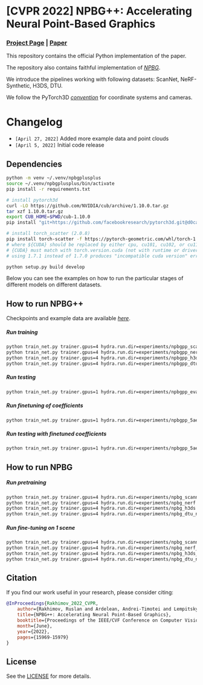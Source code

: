 # \[CVPR 2022\] NPBG++: Accelerating Neural Point-Based Graphics
### [Project Page](https://rakhimovv.github.io/npbgpp) | [Paper](https://arxiv.org/pdf/2203.13318.pdf)

This repository contains the official Python implementation of the paper.

The repository also contains faithful implementation of [_NPBG_]().

We introduce the pipelines working with following datasets: ScanNet, NeRF-Synthetic, H3DS, DTU.

We follow the PyTorch3D [_convention_](https://github.com/facebookresearch/pytorch3d/blob/main/docs/notes/cameras.md) for coordinate systems and cameras.

# Changelog

- `[April 27, 2022]` Added more example data and point clouds
- `[April 5, 2022]` Initial code release

## Dependencies

```bash
python -m venv ~/.venv/npbgplusplus
source ~/.venv/npbgplusplus/bin/activate
pip install -r requirements.txt

# install pytorch3d
curl -LO https://github.com/NVIDIA/cub/archive/1.10.0.tar.gz
tar xzf 1.10.0.tar.gz
export CUB_HOME=$PWD/cub-1.10.0
pip install "git+https://github.com/facebookresearch/pytorch3d.git@d0ca3b9e0cf6b1cfba46a367a98b8738cc5acad5" --no-cache-dir --verbose

# install torch_scatter (2.0.8)
pip install torch-scatter -f https://pytorch-geometric.com/whl/torch-1.9.1+${CUDA}.html
# where ${CUDA} should be replaced by either cpu, cu101, cu102, or cu111 depending on your PyTorch installation.
# {CUDA} must match with torch.version.cuda (not with runtime or driver version)
# using 1.7.1 instead of 1.7.0 produces "incompatible cuda version" error

python setup.py build develop
```

Below you can see the examples on how to run the particular stages of different models on different datasets.

## How to run NPBG++

Checkpoints and example data are available [_here_](https://disk.yandex.ru/d/-1kx0XUlRHNumQ).

##### Run training

```bash
python train_net.py trainer.gpus=4 hydra.run.dir=experiments/npbgpp_scannet datasets=scannet_pretrain datasets.n_point=6e6 system=npbgpp_sphere system.visibility_scale=0.5 trainer.max_epochs=39 dataloader.train_data_mode=each trainer.reload_dataloaders_every_n_epochs=1
python train_net.py trainer.gpus=4 hydra.run.dir=experiments/npbgpp_nerf datasets=nerf_blender_pretrain system=npbgpp_sphere system.visibility_scale=1.0 trainer.max_epochs=24 dataloader.train_data_mode=each weights_path=experiments/npbgpp_scannet/checkpoints/epoch38.ckpt
python train_net.py trainer.gpus=4 hydra.run.dir=experiments/npbgpp_h3ds datasets=h3ds_pretrain system=npbgpp_sphere system.visibility_scale=1.0 trainer.max_epochs=24 dataloader.train_data_mode=each trainer.reload_dataloaders_every_n_epochs=1 weights_path=experiments/npbgpp_scannet/checkpoints/epoch38.ckpt
python train_net.py trainer.gpus=4 hydra.run.dir=experiments/npbgpp_dtu datasets=dtu_pretrain system=npbgpp_sphere system.visibility_scale=1.0 trainer.max_epochs=36 dataloader.train_data_mode=each trainer.reload_dataloaders_every_n_epochs=1  weights_path=experiments/npbgpp_scannet/checkpoints/epoch38.ckpt
```

##### Run testing

```bash
python train_net.py trainer.gpus=1 hydra.run.dir=experiments/npbgpp_eval_scan118 datasets=dtu_one_scene datasets.data_root=$\{hydra:runtime.cwd\}/example/DTU_masked datasets.scene_name=scan118 system=npbgpp_sphere system.visibility_scale=1.0 weights_path=./checkpoints/npbgpp_dtu_nm_mvs_ft_epoch35.ckpt eval_only=true dataloader=small
```

##### Run finetuning of coefficients

```bash
python train_net.py trainer.gpus=1 hydra.run.dir=experiments/npbgpp_5ae021f2805c0854_ft datasets=h3ds_one_scene datasets.data_root=$\{hydra:runtime.cwd\}/example/H3DS datasets.selection_count=0 datasets.train_num_samples=2000 datasets.train_image_size=null datasets.train_random_shift=false datasets.train_random_zoom=[0.5,2.0] datasets.scene_name=5ae021f2805c0854 system=coefficients_ft system.max_points=1e6 system.descriptors_save_dir=$\{hydra:run.dir\}/descriptors trainer.max_epochs=20 system.descriptors_pretrained_dir=experiments/npbgpp_eval_5ae021f2805c0854/descriptors weights_path=$\{hydra:runtime.cwd\}/checkpoints/npbgpp_h3ds.ckpt dataloader=small
```

##### Run testing with finetuned coefficients

```bash
python train_net.py trainer.gpus=1 hydra.run.dir=experiments/npbgpp_5ae021f2805c0854_test datasets=h3ds_one_scene datasets.data_root=$\{hydra:runtime.cwd\}/example/H3DS datasets.selection_count=0 datasets.scene_name=5ae021f2805c0854 system=coefficients_ft system.max_points=1e6 system.descriptors_save_dir=$\{hydra:run.dir\}/descriptors system.descriptors_pretrained_dir=experiments/npbgpp_5ae021f2805c0854_ft/descriptors weights_path=experiments/npbgpp_5ae021f2805c0854_ft/checkpoints/last.ckpt dataloader=small eval_only=true
```

## How to run NPBG

##### Run pretraining

```bash
python train_net.py trainer.gpus=4 hydra.run.dir=experiments/npbg_scannet datasets=scannet_pretrain datasets.train_random_zoom=[0.5,2.0] datasets.train_image_size=512 datasets.selection_count=0 system=npbg system.descriptors_save_dir=experiments/npbg_scannet/result/descriptors trainer.max_epochs=39 dataloader.train_data_mode=each trainer.reload_dataloaders_every_n_epochs=1 trainer.limit_val_batches=0 system.max_points=11e6
python train_net.py trainer.gpus=4 hydra.run.dir=experiments/npbg_nerf datasets=nerf_blender_pretrain datasets.train_random_zoom=[0.5,2.0] datasets.train_image_size=512 datasets.selection_count=0 system=npbg system.descriptors_save_dir=experiments/npbg_nerf/result/descriptors trainer.max_epochs=24 dataloader.train_data_mode=each trainer.reload_dataloaders_every_n_epochs=1 trainer.limit_val_batches=0 system.max_points=4e6
python train_net.py trainer.gpus=4 hydra.run.dir=experiments/npbg_h3ds datasets=h3ds_pretrain datasets.train_random_zoom=[0.5,2.0] datasets.train_image_size=null datasets.train_random_shift=false datasets.selection_count=0 system=npbg system.descriptors_save_dir=experiments/npbg_h3ds/result/descriptors trainer.max_epochs=24 dataloader.train_data_mode=each trainer.reload_dataloaders_every_n_epochs=1 trainer.limit_val_batches=0 system.max_points=3e6  # Submitted batch job 1175175
python train_net.py trainer.gpus=4 hydra.run.dir=experiments/npbg_dtu_nm datasets=dtu_pretrain datasets.train_random_zoom=[0.5,2.0] datasets.train_image_size=512 datasets.selection_count=0 system=npbg system.descriptors_save_dir=experiments/npbg_dtu_nm/result/descriptors trainer.max_epochs=36 dataloader.train_data_mode=each trainer.reload_dataloaders_every_n_epochs=1 trainer.limit_val_batches=0 system.max_points=3e6
```

##### Run fine-tuning on 1 scene

```bash
python train_net.py trainer.gpus=4 hydra.run.dir=experiments/npbg_scannet_0045 datasets=scannet_one_scene datasets.scene_name=scene0045_00 datasets.n_point=6e6 datasets.train_random_zoom=[0.5,2.0] datasets.train_image_size=512 datasets.selection_count=0 system=npbg system.descriptors_save_dir=experiments/npbg_scannet_0045/result/descriptors system.max_scenes_per_train_epoch=1 trainer.max_epochs=20 weights_path=experiments/npbg_scannet/result/checkpoints/epoch38.ckpt system.max_points=6e6
python train_net.py trainer.gpus=4 hydra.run.dir=experiments/npbg_nerf_hotdog datasets=nerf_blender_one_scene datasets.scene_name=hotdog datasets.train_random_zoom=[0.5,2.0] datasets.train_image_size=512 datasets.selection_count=0 system=npbg system.descriptors_save_dir=npbgplusplus/experiments/npbg_nerf_hotdog/result/descriptors system.max_scenes_per_train_epoch=1 trainer.max_epochs=20 weights_path=experiments/npbg_nerf/result/checkpoints/epoch23.ckpt system.max_points=4e6
python train_net.py trainer.gpus=4 hydra.run.dir=experiments/npbg_h3ds_5ae021f2805c0854 datasets=h3ds_one_scene datasets.scene_name=5ae021f2805c0854 datasets.train_random_zoom=[0.5,2.0] datasets.train_image_size=null datasets.train_random_shift=false datasets.selection_count=0 system=npbg system.descriptors_save_dir=experiments/npbg_h3ds_5ae021f2805c0854/result/descriptors system.max_scenes_per_train_epoch=1 trainer.max_epochs=20 weights_path=experiments/npbg_h3ds/result/checkpoints/epoch23.ckpt system.max_points=3e6
python train_net.py trainer.gpus=4 hydra.run.dir=experiments/npbg_dtu_nm_scan110 datasets=dtu_one_scene datasets.scene_name=scan110 datasets.train_random_zoom=[0.5,2.0] datasets.train_image_size=512 datasets.selection_count=0 system=npbg system.descriptors_save_dir=experiments/npbg_dtu_nm_scan110/result/descriptors system.max_scenes_per_train_epoch=1 trainer.max_epochs=20 weights_path=experiments/npbg_dtu_nm/result/checkpoints/epoch35.ckpt system.max_points=3e6
```

## Citation

If you find our work useful in your research, please consider citing:

```BibTeX
@InProceedings{Rakhimov_2022_CVPR,
    author={Rakhimov, Ruslan and Ardelean, Andrei-Timotei and Lempitsky, Victor and Burnaev, Evgeny},
    title={NPBG++: Accelerating Neural Point-Based Graphics},
    booktitle={Proceedings of the IEEE/CVF Conference on Computer Vision and Pattern Recognition (CVPR)},
    month={June},
    year={2022},
    pages={15969-15979}
}
```

## License

See the [LICENSE](LICENSE) for more details.
